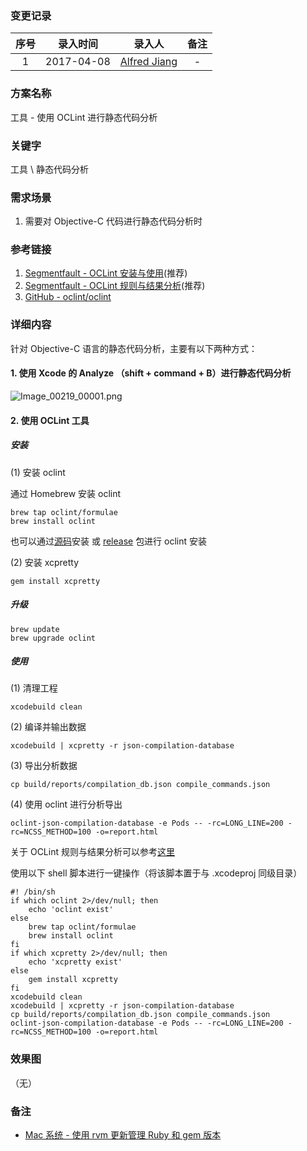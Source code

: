 ### 变更记录

| 序号 | 录入时间 | 录入人 | 备注 |
|:--------:|:--------:|:--------:|:--------:|
| 1 | 2017-04-08 | [Alfred Jiang](https://github.com/viktyz) | - |

### 方案名称

工具 - 使用 OCLint 进行静态代码分析

### 关键字

工具 \ 静态代码分析

### 需求场景

1. 需要对 Objective-C 代码进行静态代码分析时

### 参考链接

1. [Segmentfault - OCLint 安装与使用](https://segmentfault.com/a/1190000005150573)(推荐)
2. [Segmentfault - OCLint 规则与结果分析](https://segmentfault.com/a/1190000005155260)(推荐)
3. [GitHub - oclint/oclint](https://github.com/oclint/oclint)

### 详细内容

针对 Objective-C 语言的静态代码分析，主要有以下两种方式：

#### 1. 使用 Xcode 的 Analyze （shift + command + B）进行静态代码分析

![Image_00219_00001.png](Images/Image_00219_00001.png)

#### 2. 使用 OCLint 工具

##### 安装

(1) 安装 oclint

通过 Homebrew 安装 oclint

```shell
brew tap oclint/formulae
brew install oclint
```

也可以通过[源码](https://github.com/oclint/oclint)安装 或 [release](https://github.com/oclint/oclint/releases) 包进行 oclint 安装

(2) 安装 xcpretty

```shell
gem install xcpretty
```

##### 升级

```shell
brew update
brew upgrade oclint
```

##### 使用

(1) 清理工程

```shell
xcodebuild clean
```

(2) 编译并输出数据

```shell
xcodebuild | xcpretty -r json-compilation-database
```

(3) 导出分析数据

```shell
cp build/reports/compilation_db.json compile_commands.json
```

(4) 使用 oclint 进行分析导出

```shell
oclint-json-compilation-database -e Pods -- -rc=LONG_LINE=200 -rc=NCSS_METHOD=100 -o=report.html
```

关于 OCLint 规则与结果分析可以参考[这里](https://segmentfault.com/a/1190000005155260)

使用以下 shell 脚本进行一键操作（将该脚本置于与 .xcodeproj 同级目录）

```shell
#! /bin/sh
if which oclint 2>/dev/null; then
    echo 'oclint exist'
else
    brew tap oclint/formulae
    brew install oclint
fi
if which xcpretty 2>/dev/null; then
    echo 'xcpretty exist'
else
    gem install xcpretty
fi
xcodebuild clean
xcodebuild | xcpretty -r json-compilation-database
cp build/reports/compilation_db.json compile_commands.json
oclint-json-compilation-database -e Pods -- -rc=LONG_LINE=200 -rc=NCSS_METHOD=100 -o=report.html
```

### 效果图
（无）

### 备注

* [Mac 系统 - 使用 rvm 更新管理 Ruby 和 gem 版本](Note_00220_20170410.md)


